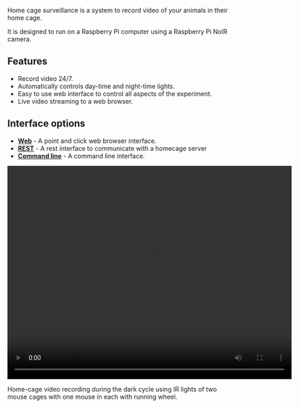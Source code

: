 Home cage surveillance is a system to record video of your animals in their home cage.

It is designed to run on a Raspberry Pi computer using a Raspberry Pi NoIR camera.

## Features

- Record video 24/7.
- Automatically controls day-time and night-time lights.
- Easy to use web interface to control all aspects of the experiment.
- Live video streaming to a web browser.

## Interface options

* **[Web](web-interface.md)** - A point and click web browser interface.
* **[REST](rest-interface.md)** - A rest interface to communicate with a homecage server
* **[Command line](command-line.md)** - A command line interface.

<video width="640" height="480" controls>
  <source src="img/home-cage-movie.mp4" type="video/mp4">
Your browser does not support the video tag.
</video>

Home-cage video recording during the dark cycle using IR lights of two mouse cages with one mouse in each with running wheel. 